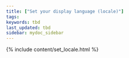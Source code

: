 ```yaml
---
title: ["Set your display language (locale)"]
tags:
keywords: tbd
last_updated: tbd
sidebar: mydoc_sidebar
---
```


{% include content/set_locale.html %}
